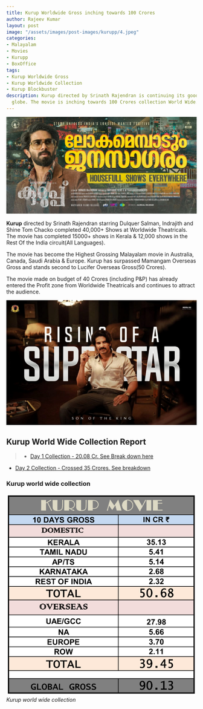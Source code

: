 ```yaml
---
title: Kurup Worldwide Gross inching towards 100 Crores
author: Rajeev Kumar
layout: post
image: "/assets/images/post-images/kurupp/4.jpeg"
categories:
- Malayalam
- Movies
- Kurupp
- BoxOffice
tags:
- Kurup Worldwide Gross
- Kurup Worldwide Collection
- Kurup Blockbuster
description: Kurup directed by Srinath Rajendran is continuing its good around the
  globe. The movie is inching towards 100 Crores collection World Wide.
---
```


![Kurup poster 5](/assets/images/post-images/kurupp/4.jpeg)

**Kurup** directed by Srinath Rajendran starring Dulquer Salman, Indrajith and Shine Tom Chacko completed 40,000+ Shows at Worldwide Theatricals. The movie has completed 15000+ shows in Kerala & 12,000 shows in the Rest Of the India circuit(All Languages).

The movie has become the Highest Grossing Malayalam movie in Australia, Canada, Saudi Arabia & Europe. Kurup has surpassed Mamangam Overseas Gross and stands second to Lucifer Overseas Gross(50 Crores).

The movie made on budget of 40 Crores (including P&P) has already entered the Profit zone from Worldwide Theatricals and continues to attract the audience.

![Kurup poster 4](/assets/images/post-images/kurupp/5.jpeg)

## Kurup World Wide Collection Report

> - [Day 1 Collection - 20.08 Cr. See Break down here](/malayalam/movies/kurupp/2021/11/13/kurupp-breaks-several-records.html)
- [Day 2 Collection - Crossed 35 Crores. See breakdown](/kurupp-world-wide-grossed-35-crores/)


### Kurup world wide collection
![Kurup world wide collection](/assets/images/post-images/kurupp/collection-10days.png)
*Kurup world wide collection*
